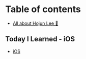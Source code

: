 # Table of contents

* [All about Hojun Lee 🤔](README.md)

## Today I Learned - iOS

* [iOS](today-i-learned-ios/untitled.md)

